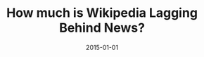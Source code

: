 ---
title: "How much is Wikipedia Lagging Behind News?"
authors: "Fetahu, Besnik; Anand, Abhijit; Anand, Avishek"
collection: publications
permalink: /publication/2015-DBLP_conf_websci_FetahuAA15
date: 2015-01-01
venue: "Proceedings of the ACM Web Science Conference, WebSci 2015, Oxford, United Kingdom, June 28 - July 1, 2015"
---